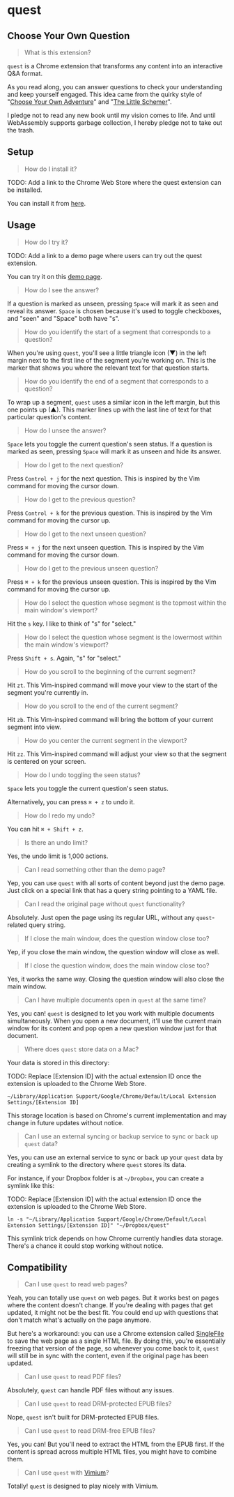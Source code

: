 # quest

## Choose Your Own Question

> What is this extension?

`quest` is a Chrome extension that transforms any content into an interactive Q&A format.

As you read along, you can answer questions to check your understanding and keep yourself engaged. This idea came from 
the quirky style of "[Choose Your Own Adventure](https://www.goodreads.com/genres/choose-your-own-adventure)" and "[The Little Schemer](https://www.goodreads.com/en/book/show/548914.The_Little_Schemer)".

I pledge not to read any new book until my vision comes to life. And until WebAssembly supports garbage collection, I hereby pledge not to take out the trash.

## Setup

> How do I install it?

TODO: Add a link to the Chrome Web Store where the quest extension can be installed.

You can install it from [here]().

## Usage

> How do I try it?

TODO: Add a link to a demo page where users can try out the quest extension.

You can try it on this [demo page]().

> How do I see the answer?

If a question is marked as unseen, pressing `Space` will mark it as seen and reveal its answer. `Space` is chosen because it's used to toggle checkboxes, and "seen" and "Space" both have "s".

> How do you identify the start of a segment that corresponds to a question?

When you're using `quest`, you'll see a little triangle icon (▼) in the left margin next to the first line of the segment you're working on. This is the marker that shows you where the relevant text for that question starts.

> How do you identify the end of a segment that corresponds to a question?

To wrap up a segment, `quest` uses a similar icon in the left margin, but this one points up (▲). This marker lines up with the last line of text for that particular question's content.

> How do I unsee the answer?

`Space` lets you toggle the current question's seen status. If a question is marked as seen, pressing `Space` will mark it as unseen and hide its answer.

> How do I get to the next question?

Press `Control + j` for the next question. This is inspired by the Vim command for moving the cursor down.

> How do I get to the previous question?

Press `Control + k` for the previous question. This is inspired by the Vim command for moving the cursor up.

> How do I get to the next unseen question?

Press `⌘ + j` for the next unseen question. This is inspired by the Vim command for moving the cursor down.

> How do I get to the previous unseen question?

Press `⌘ + k` for the previous unseen question. This is inspired by the Vim command for moving the cursor up.

> How do I select the question whose segment is the topmost within the main window's viewport?

Hit the `s` key. I like to think of "s" for "select."

> How do I select the question whose segment is the lowermost within the main window's viewport?

Press `Shift + s`. Again, "s" for "select."

> How do you scroll to the beginning of the current segment?

Hit `zt`. This Vim-inspired command will move your view to the start of the segment you're currently in.

> How do you scroll to the end of the current segment?

Hit `zb`. This Vim-inspired command will bring the bottom of your current segment into view.

> How do you center the current segment in the viewport?

Hit `zz`. This Vim-inspired command will adjust your view so that the segment is centered on your screen.

> How do I undo toggling the seen status?

`Space` lets you toggle the current question's seen status.

Alternatively, you can press `⌘ + z` to undo it.

> How do I redo my undo?

You can hit `⌘ + Shift + z`.

> Is there an undo limit?

Yes, the undo limit is 1,000 actions.

> Can I read something other than the demo page?

Yep, you can use `quest` with all sorts of content beyond just the demo page. Just click on a special link that has a query string pointing to a YAML file.

> Can I read the original page without `quest` functionality?

Absolutely. Just open the page using its regular URL, without any `quest`-related query string.

> If I close the main window, does the question window close too?

Yep, if you close the main window, the question window will close as well.

> If I close the question window, does the main window close too?

Yes, it works the same way. Closing the question window will also close the main window.

> Can I have multiple documents open in `quest` at the same time?

Yes, you can! `quest` is designed to let you work with multiple documents simultaneously. When you open a new document, it'll use the current main window for its content and pop open a new question window just for that document.

> Where does `quest` store data on a Mac?

Your data is stored in this directory:

TODO: Replace [Extension ID] with the actual extension ID once the extension is uploaded to the Chrome Web Store.

```
~/Library/Application Support/Google/Chrome/Default/Local Extension Settings/[Extension ID]
```

This storage location is based on Chrome's current implementation and may change in future updates without notice.

> Can I use an external syncing or backup service to sync or back up `quest` data?

Yes, you can use an external service to sync or back up your `quest` data by creating a symlink to the directory where `quest` stores its data.

For instance, if your Dropbox folder is at `~/Dropbox`, you can create a symlink like this:

TODO: Replace [Extension ID] with the actual extension ID once the extension is uploaded to the Chrome Web Store.

```
ln -s "~/Library/Application Support/Google/Chrome/Default/Local Extension Settings/[Extension ID]" "~/Dropbox/quest"
```

This symlink trick depends on how Chrome currently handles data storage. There's a chance it could stop working without notice.

## Compatibility

> Can I use `quest` to read web pages?

Yeah, you can totally use `quest` on web pages. But it works best on pages where the content doesn't change. If you're dealing with pages that get updated, it might not be the best fit. You could end up with questions that don't match what's actually on the page anymore.

But here's a workaround: you can use a Chrome extension called [SingleFile](https://github.com/gildas-lormeau/SingleFile) to save the web page as a single HTML file. By doing this, you're essentially freezing that version of the page, so whenever you come back to it, `quest` will still be in sync with the content, even if the original page has been updated.

> Can I use `quest` to read PDF files?

Absolutely, `quest` can handle PDF files without any issues.

> Can I use `quest` to read DRM-protected EPUB files?

Nope, `quest` isn't built for DRM-protected EPUB files.

> Can I use `quest` to read DRM-free EPUB files?

Yes, you can! But you'll need to extract the HTML from the EPUB first. If the content is spread across multiple HTML files, you might have to combine them.

> Can I use `quest` with [Vimium](https://github.com/philc/vimium)?

Totally! `quest` is designed to play nicely with Vimium.
